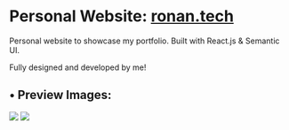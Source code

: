 
# Personal Website: <a href="https://ronan.tech/">ronan.tech</a>
Personal website to showcase my portfolio. Built with React.js & Semantic UI.

Fully designed and developed by me!


## • Preview Images:


<p float="left">
  <img src="../preview_images/WebsiteImage1.png">
<img src="../preview_images/WebsiteImage2.png">

 </p>
